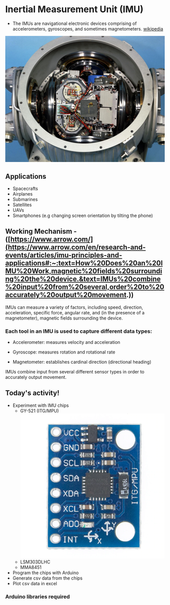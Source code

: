 # Inertial Measurement Unit (IMU)

- The IMUs are navigational electronic devices comprising of accelerometers, gyroscopes, and sometimes magnetometers. [wikipedia](https://en.wikipedia.org/wiki/Inertial_measurement_unit)

![Apollo_11_IMU](https://github.com/jdotto2/arduino101/blob/tutorial8-IMU/images/Apollo_11_IMU.PNG)

## Applications

- Spacecrafts
- Airplanes
- Submarines
- Satellites
- UAVs
- Smartphones (e.g changing screen orientation by tilting the phone)

## Working Mechanism - ([https://www.arrow.com/](https://www.arrow.com/en/research-and-events/articles/imu-principles-and-applications#:~:text=How%20Does%20an%20IMU%20Work,magnetic%20fields%20surrounding%20the%20device.&text=IMUs%20combine%20input%20from%20several,order%20to%20accurately%20output%20movement.))

IMUs can measure a variety of factors, including speed, direction, acceleration, specific force, angular rate, and (in the presence of a magnetometer), magnetic fields surrounding the device.

### Each tool in an IMU is used to capture different data types:

- Accelerometer: measures velocity and acceleration

- Gyroscope: measures rotation and rotational rate

- Magnetometer: establishes cardinal direction (directional heading)

IMUs combine input from several different sensor types in order to accurately output movement.

## Today's activity!

- Experiment with IMU chips
	- GY-521 (ITG/MPU)
	 ![GY-521](https://github.com/jdotto2/arduino101/blob/tutorial8-IMU/images/GY-521.PNG)
	- LSM303DLHC
	- MMA8451
- Program the chips with Arduino
- Generate csv data from the chips
- Plot csv data in excel

### Arduino libraries required





